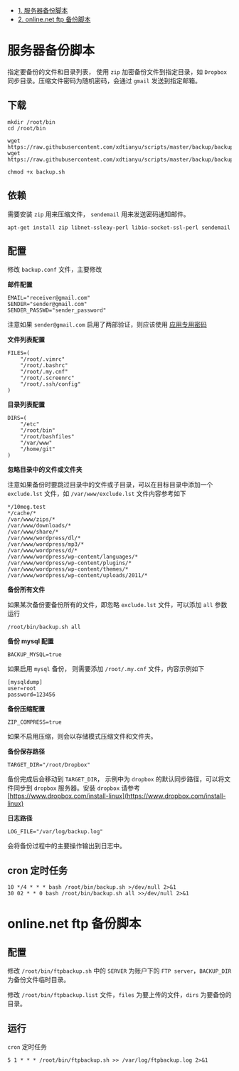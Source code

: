 
- [1. 服务器备份脚本](#服务器备份脚本)
- [2. online.net ftp 备份脚本](#onlinenet-ftp-备份脚本)

# 服务器备份脚本

指定要备份的文件和目录列表， 使用 `zip` 加密备份文件到指定目录，如 `Dropbox` 同步目录。压缩文件密码为随机密码，会通过 `gmail` 发送到指定邮箱。
 
## 下载
 
```
mkdir /root/bin
cd /root/bin
 
wget https://raw.githubusercontent.com/xdtianyu/scripts/master/backup/backup.sh
wget https://raw.githubusercontent.com/xdtianyu/scripts/master/backup/backup.conf
 
chmod +x backup.sh
```
 
## 依赖
 
需要安装 `zip` 用来压缩文件， `sendemail` 用来发送密码通知邮件。
 
```
apt-get install zip libnet-ssleay-perl libio-socket-ssl-perl sendemail
```
 
## 配置
 
修改 `backup.conf` 文件，主要修改
 
**邮件配置**
 
```
EMAIL="receiver@gmail.com"
SENDER="sender@gmail.com"
SENDER_PASSWD="sender_password"
```
 
注意如果 `sender@gmail.com` 启用了两部验证，则应该使用 [应用专用密码](https://security.google.com/settings/security/apppasswords)
 
**文件列表配置**
 
```
FILES=(
    "/root/.vimrc"
    "/root/.bashrc"
    "/root/.my.cnf"
    "/root/.screenrc"
    "/root/.ssh/config"
)
```
 
**目录列表配置**
 
```
DIRS=(
    "/etc"
    "/root/bin"
    "/root/bashfiles"
    "/var/www"
    "/home/git"
)
```
 
**忽略目录中的文件或文件夹**
 
注意如果备份时要跳过目录中的文件或子目录，可以在目标目录中添加一个 `exclude.lst` 文件，如 `/var/www/exclude.lst` 文件内容参考如下
 
```
*/10meg.test
*/cache/*
/var/www/zips/*
/var/www/downloads/*
/var/www/share/*
/var/www/wordpress/dl/*
/var/www/wordpress/mp3/*
/var/www/wordpress/d/*
/var/www/wordpress/wp-content/languages/*
/var/www/wordpress/wp-content/plugins/*
/var/www/wordpress/wp-content/themes/*
/var/www/wordpress/wp-content/uploads/2011/*
```
 
**备份所有文件**
 
如果某次备份要备份所有的文件，即忽略 `exclude.lst` 文件，可以添加 `all` 参数运行
 
```
/root/bin/backup.sh all
```
 
**备份 mysql 配置**
 
```
BACKUP_MYSQL=true
```
 
如果启用 `mysql` 备份，  则需要添加 `/root/.my.cnf` 文件，内容示例如下
 
```
[mysqldump]
user=root
password=123456
```
 
**备份压缩配置**
 
```
ZIP_COMPRESS=true
```
 
如果不启用压缩，则会以存储模式压缩文件和文件夹。
 
**备份保存路径**
 
```
TARGET_DIR="/root/Dropbox"
```
 
备份完成后会移动到 `TARGET_DIR`， 示例中为 `dropbox` 的默认同步路径，可以将文件同步到 `dropbox` 服务器。安装 `dropbox` 请参考 [https://www.dropbox.com/install-linux](https://www.dropbox.com/install-linux)
 
**日志路径**
 
```
LOG_FILE="/var/log/backup.log"
```
 
会将备份过程中的主要操作输出到日志中。
 
 
## cron 定时任务
 
```
10 */4 * * * bash /root/bin/backup.sh >/dev/null 2>&1
30 02 * * 0 bash /root/bin/backup.sh all >>/dev/null 2>&1
```

# online.net ftp 备份脚本


## 配置

修改 `/root/bin/ftpbackup.sh` 中的 `SERVER` 为账户下的 `FTP server`，`BACKUP_DIR` 为备份文件临时目录。

修改 `/root/bin/ftpbackup.list` 文件，`files` 为要上传的文件，`dirs` 为要备份的目录。

## 运行

`cron` 定时任务

```
5 1 * * * /root/bin/ftpbackup.sh >> /var/log/ftpbackup.log 2>&1
``` 


